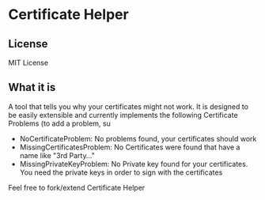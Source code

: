 # Certificate Helper
## License
MIT License
## What it is
A tool that tells you why your certificates might not work.
It is designed to be easily extensible and currently implements the following Certificate Problems (to add a problem, su

- NoCertificateProblem: No problems found, your certificates should work
- MissingCertificatesProblem: No Certificates were found that have a name like "3rd Party…"
- MissingPrivateKeyProblem: No Private key found for your certificates. You need the private keys in order to sign with the certificates

Feel free to fork/extend Certificate Helper